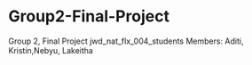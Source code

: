 # Group2-Final-Project

Group 2, Final Project jwd_nat_flx_004_students
Members: Aditi, Kristin,Nebyu, Lakeitha
